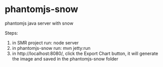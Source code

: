 phantomjs-snow
==============

phantomjs java server with snow

Steps:
1. in SMR project run:  node server
2. in phantomjs-snow run:  mvn jetty:run
3. in http://localhost:8080/, click the Export Chart button, it will generate the image and saved in the phantomjs-snow folder
